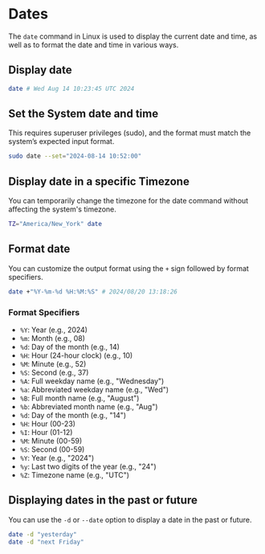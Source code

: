 # Dates

The `date` command in Linux is used to display the current date and time, as well as to format the date and time in various ways.

## Display date

```sh
date # Wed Aug 14 10:23:45 UTC 2024
```

## Set the System date and time

This requires superuser privileges (sudo), and the format must match the system’s expected input format.

```sh
sudo date --set="2024-08-14 10:52:00"
```

## Display date in a specific Timezone

You can temporarily change the timezone for the date command without affecting the system's timezone.

```sh
TZ="America/New_York" date
```

## Format date

You can customize the output format using the `+` sign followed by format specifiers.

```sh
date +"%Y-%m-%d %H:%M:%S" # 2024/08/20 13:18:26
```

### Format Specifiers

- `%Y`: Year (e.g., 2024)
- `%m`: Month (e.g., 08)
- `%d`: Day of the month (e.g., 14)
- `%H`: Hour (24-hour clock) (e.g., 10)
- `%M`: Minute (e.g., 52)
- `%S`: Second (e.g., 37)
- `%A`: Full weekday name (e.g., "Wednesday")
- `%a`: Abbreviated weekday name (e.g., "Wed")
- `%B`: Full month name (e.g., "August")
- `%b`: Abbreviated month name (e.g., "Aug")
- `%d`: Day of the month (e.g., "14")
- `%H`: Hour (00-23)
- `%I`: Hour (01-12)
- `%M`: Minute (00-59)
- `%S`: Second (00-59)
- `%Y`: Year (e.g., "2024")
- `%y`: Last two digits of the year (e.g., "24")
- `%Z`: Timezone name (e.g., "UTC")

## Displaying dates in the past or future

You can use the `-d` or `--date` option to display a date in the past or future.

```sh
date -d "yesterday"
date -d "next Friday"
```

